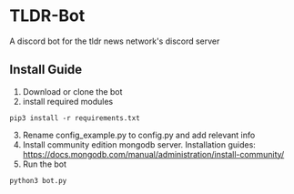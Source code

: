 # TLDR-Bot
A discord bot for the tldr news network's discord server
## Install Guide
1. Download or clone the bot
2. install required modules
```
pip3 install -r requirements.txt
```
3. Rename config_example.py to config.py and add relevant info
4. Install community edition mongodb server. Installation guides: https://docs.mongodb.com/manual/administration/install-community/
5. Run the bot
```
python3 bot.py
```
